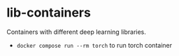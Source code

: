 # lib-containers
Containers with different deep learning libraries.

- ```docker compose run --rm torch``` to run torch container
